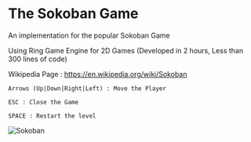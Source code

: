 The Sokoban Game
================

An implementation for the popular Sokoban Game 

Using Ring Game Engine for 2D Games (Developed in 2 hours, Less than 300 lines of code)

Wikipedia Page : https://en.wikipedia.org/wiki/Sokoban

	Arrows (Up|Down|Right|Left) : Move the Player

	ESC : Close the Game
	
	SPACE : Restart the level

![Sokoban](https://github.com/ring-lang/ring/blob/master/applications/sokoban/sokoban.jpg)